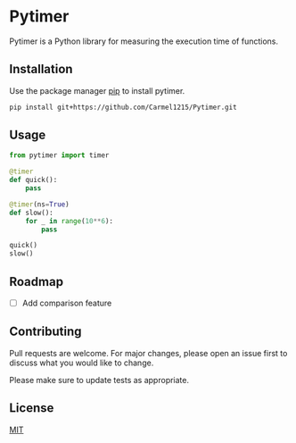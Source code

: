 # Pytimer

Pytimer is a Python library for measuring the execution time of functions. 

## Installation

Use the package manager [pip](https://pip.pypa.io/en/stable/) to install pytimer.

```bash
pip install git+https://github.com/Carmel1215/Pytimer.git
```

## Usage

```python
from pytimer import timer

@timer
def quick():
    pass

@timer(ns=True)
def slow():
    for _ in range(10**6):
        pass

quick()
slow()
```

## Roadmap

- [ ] Add comparison feature

## Contributing

Pull requests are welcome. For major changes, please open an issue first
to discuss what you would like to change.

Please make sure to update tests as appropriate.

## License

[MIT](https://choosealicense.com/licenses/mit/)
